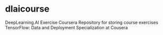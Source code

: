 # dlaicourse
DeepLearning.AI Exercise Coursera
Repository for storing course exercises TensorFlow: Data and Deployment Specialization at Cousera
